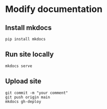 # Modify documentation
## Install mkdocs
```
pip install mkdocs
```

## Run site locally
```
mkdocs serve
```

## Upload site
```
git commit -m "your comment"
git push origin main
mkdocs gh-deploy
```